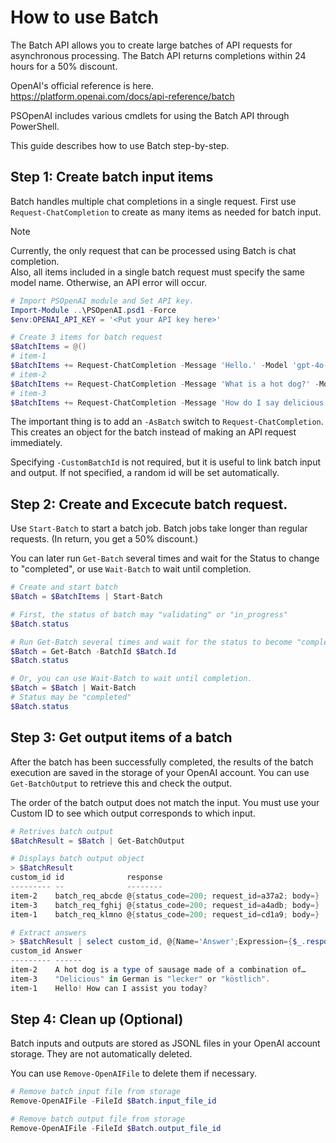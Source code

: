 # How to use Batch

The Batch API allows you to create large batches of API requests for asynchronous processing. The Batch API returns completions within 24 hours for a 50% discount.

OpenAI's official reference is here.  
https://platform.openai.com/docs/api-reference/batch

PSOpenAI includes various cmdlets for using the Batch API through PowerShell.

This guide describes how to use Batch step-by-step.

## Step 1: Create batch input items

Batch handles multiple chat completions in a single request. First use `Request-ChatCompletion` to create as many items as needed for batch input.

> [!NOTE]
> Currently, the only request that can be processed using Batch is chat completion.  
> Also, all items included in a single batch request must specify the same model name. Otherwise, an API error will occur.

```PowerShell
# Import PSOpenAI module and Set API key.
Import-Module ..\PSOpenAI.psd1 -Force
$env:OPENAI_API_KEY = '<Put your API key here>'

# Create 3 items for batch request
$BatchItems = @()
# item-1
$BatchItems += Request-ChatCompletion -Message 'Hello.' -Model 'gpt-4o-mini' -AsBatch -CustomBatchId 'item-1'
# item-2
$BatchItems += Request-ChatCompletion -Message 'What is a hot dog?' -Model 'gpt-4o-mini' -AsBatch -CustomBatchId 'item-2'
# item-3
$BatchItems += Request-ChatCompletion -Message 'How do I say delicious in German?' -Model 'gpt-4o-mini' -AsBatch -CustomBatchId 'item-3'
```

The important thing is to add an `-AsBatch` switch to `Request-ChatCompletion`. This creates an object for the batch instead of making an API request immediately.

Specifying `-CustomBatchId` is not required, but it is useful to link batch input and output. If not specified, a random id will be set automatically.

## Step 2: Create and Excecute batch request.

Use `Start-Batch` to start a batch job. Batch jobs take longer than regular requests. (In return, you get a 50% discount.)

You can later run `Get-Batch` several times and wait for the Status to change to "completed", or use `Wait-Batch` to wait until completion.

```PowerShell
# Create and start batch
$Batch = $BatchItems | Start-Batch

# First, the status of batch may "validating" or "in_progress"
$Batch.status

# Run Get-Batch several times and wait for the status to become "complete"
$Batch = Get-Batch -BatchId $Batch.Id
$Batch.status

# Or, you can use Wait-Batch to wait until completion. 
$Batch = $Batch | Wait-Batch
# Status may be "completed"
$Batch.status
```

## Step 3: Get output items of a batch

After the batch has been successfully completed, the results of the batch execution are saved in the storage of your OpenAI account. You can use `Get-BatchOutput` to retrieve this and check the output.

The order of the batch output does not match the input. You must use your Custom ID to see which output corresponds to which input.

```PowerShell
# Retrives batch output
$BatchResult = $Batch | Get-BatchOutput

# Displays batch output object
> $BatchResult
custom_id id              response                                     error
--------- --              --------                                     -----
item-2    batch_req_abcde @{status_code=200; request_id=a37a2; body=}
item-3    batch_req_fghij @{status_code=200; request_id=a4adb; body=}
item-1    batch_req_klmno @{status_code=200; request_id=cd1a9; body=}

# Extract answers
> $BatchResult | select custom_id, @{Name='Answer';Expression={$_.response.body.Answer}}
custom_id Answer
--------- ------
item-2    A hot dog is a type of sausage made of a combination of…
item-3    "Delicious" in German is "lecker" or "köstlich".
item-1    Hello! How can I assist you today?
```

## Step 4: Clean up (Optional)

Batch inputs and outputs are stored as JSONL files in your OpenAI account storage. They are not automatically deleted.

You can use `Remove-OpenAIFile` to delete them if necessary.

```PowerShell
# Remove batch input file from storage
Remove-OpenAIFile -FileId $Batch.input_file_id

# Remove batch output file from storage
Remove-OpenAIFile -FileId $Batch.output_file_id
```
